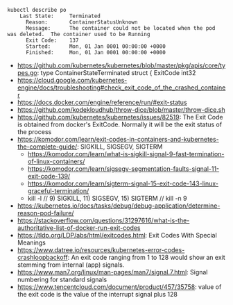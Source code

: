 ```
kubectl describe po
    Last State:     Terminated
      Reason:       ContainerStatusUnknown
      Message:      The container could not be located when the pod was deleted.  The container used to be Running
      Exit Code:    137
      Started:      Mon, 01 Jan 0001 00:00:00 +0000
      Finished:     Mon, 01 Jan 0001 00:00:00 +0000
```

- https://github.com/kubernetes/kubernetes/blob/master/pkg/apis/core/types.go: type ContainerStateTerminated struct {	ExitCode int32
- https://cloud.google.com/kubernetes-engine/docs/troubleshooting#check_exit_code_of_the_crashed_container
- https://docs.docker.com/engine/reference/run/#exit-status
- https://github.com/kodekloudhub/throw-dice/blob/master/throw-dice.sh
- https://github.com/kubernetes/kubernetes/issues/82519: The Exit Code is obtained from docker's ExitCode. Normally it will be the exit status of the process
- https://komodor.com/learn/exit-codes-in-containers-and-kubernetes-the-complete-guide/: SIGKILL, SIGSEGV, SIGTERM
  - https://komodor.com/learn/what-is-sigkill-signal-9-fast-termination-of-linux-containers/
  - https://komodor.com/learn/sigsegv-segmentation-faults-signal-11-exit-code-139/
  - https://komodor.com/learn/sigterm-signal-15-exit-code-143-linux-graceful-termination/
  - kill -l // 9) SIGKILL, 11) SIGSEGV, 15) SIGTERM // kill -n 9 <pid>
- https://kubernetes.io/docs/tasks/debug/debug-application/determine-reason-pod-failure/
- https://stackoverflow.com/questions/31297616/what-is-the-authoritative-list-of-docker-run-exit-codes
- https://tldp.org/LDP/abs/html/exitcodes.html: Exit Codes With Special Meanings
- https://www.datree.io/resources/kubernetes-error-codes-crashloopbackoff: An exit code ranging from 1 to 128 would show an exit stemming from internal (app) signals.
- https://www.man7.org/linux/man-pages/man7/signal.7.html: Signal numbering for standard signals
- https://www.tencentcloud.com/document/product/457/35758: value of the exit code is the value of the interrupt signal plus 128
